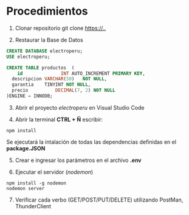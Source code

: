 # Procedimientos

1. Clonar repositorio
   git clone [https://..](https://github.com/ElLeoZalds/electroperu.git)

2. Restaurar la Base de Datos

```sql
CREATE DATABASE electroperu;
USE electroperu;

CREATE TABLE productos	(
	id			    INT AUTO_INCREMENT PRIMARY KEY,
  descripcion VARCHAR(50)	NOT NULL,
  garantia	  TINYINT NOT NULL,
  precio		  DECIMAL(7, 2) NOT NULL
)ENGINE = INNODB;
```

3. Abrir el proyecto _electroperu_ en Visual Studio Code

4. Abrir la terminal **CTRL + Ñ** escribir:

```
npm install
```

Se ejecutará la intalación de todas las dependencias definidas en el **package.JSON**

5. Crear e ingresar los parámetros en el archivo **.env**

6. Ejecutar el servidor (_nodemon_)

```
npm install -g nodemon
nodemon server
```

7. Verificar cada verbo (GET/POST/PUT/DELETE) utilizando PostMan, ThunderClient
